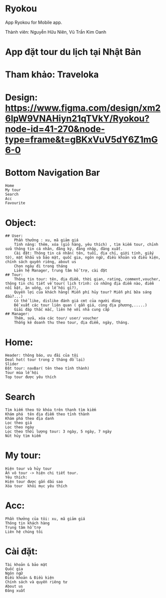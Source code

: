 # Ryokou
App Ryokou for Mobile app. 

Thành viên: Nguyễn Hữu Niên, Vũ Trần Kim Oanh
# App đặt tour du lịch tại Nhật Bản
# Tham khảo: Traveloka
# Design: https://www.figma.com/design/xm26lpW9VNAHiyn21qTVkY/Ryokou?node-id=41-270&node-type=frame&t=gBKxVuV5dY6Z1mG6-0

# Bottom Navigation Bar
    Home
    My tour
    Search
    Acc
    Favourite
# Object:
    ## User: 
        Phần thưởng : xu, mã giảm giá
        Tính năng: thêm, xóa (giỏ hàng, yêu thích) , tìm kiếm tour, chỉnh sửa thông tin cá nhân, đăng ký, đăng nhập, đăng xuất.
        Cài đặt: Thông tin cá nhân( tên, tuổi, địa chỉ, giới tính, giấy tờ), mật khẩu và bảo mật, quốc gia, ngôn ngữ, điều khoản và điều kiện, chính sách quyền riêng, about us
        Chọn ngày đi trong tháng
        Liên hệ Manager, trung tâm hỗ trợ, cài đặt
    ## Tour:
        Thông tin tour: tên, địa điểm, thời gian, rating, comment,voucher, thông tin chi tiết về tour( lịch trình: có những địa điểm nào, điểm nổi bật, ăn uống, có lễ hội gì?),
        Quyền lợi của khách hàng( Miễn phí hủy tour? Miễn phí bữa sáng đầu?...)
        Có thể like, dislike đánh giá cmt của người dùng
        Đề xuất các tour liên quan ( gần giá, cùng địa phương,.....)
        Giải đáp thắc mắc, liên hệ với nhà cung cấp
    ## Manager:	
        Thêm, sửa, xóa các tour/ user/ voucher
        Thống kê doanh thu theo tour, địa điểm, ngày, tháng.

# Home: 
    Header: thông báo, ưu đãi của tôi
    Deal hot( tour trong 2 tháng đổ lại)
    Slider
    Đặt tour: navBar( tên theo tỉnh thành)
    Tour mùa lễ hội
    Top tour được yêu thích

# Search
    Tìm kiếm theo từ khóa trên thanh tìm kiếm
    Khám phá  tên địa điểm theo tỉnh thành
    Khám phá theo địa danh
    Lọc theo giá
    Lọc theo ngày
    Lọc theo thời lượng tour: 3 ngày, 5 ngày, 7 ngày
    Nút hủy tìm kiếm
# My tour: 
    Hiện tour và hủy tour
    Ấn vô tour -> hiện chi tiết tour.
    Yêu thích: 
    Hiện tour được gắn dấu sao
    Xóa tour  khỏi mục yêu thích
# Acc: 
    Phần thưởng của tôi: xu, mã giảm giá
    Thông tin khách hàng
    Trung tâm hỗ trợ
    Liên hệ chúng tôi
# Cài đặt: 
    Tài khoản & bảo mật
    Quốc gia
    Ngôn ngữ
    Điều khoản & Điều kiện
    Chính sách và quyền riêng tư
    About us
    Đăng xuất
